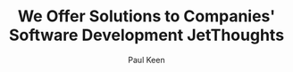 ---
title: We Offer Solutions to Companies&#039; Software Development JetThoughts
description: "Solve startup challenges: MVP launches, team scaling, CTO crisis, QA automation. Real success stories, proven solutions. Explore how we help ✓"
headline: Delivering positive technology outcomes
excerpt: We are committed to helping companies confront & conquer new software development challenges, no matter how complicated.

author: Paul Keen
type: page
slug: use-cases
layout: use-cases

metatags:
  image: og-use-cases.jpg


created_at: 2022-10-10T06:30:10+00:00
---